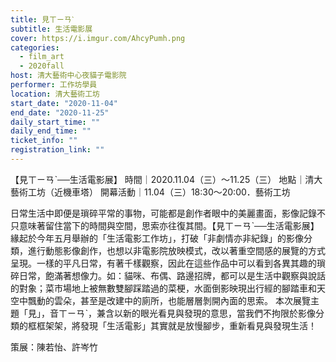 ```yaml
---
title: 見ㄒㄧㄢˋ
subtitle: 生活電影展
cover: https://i.imgur.com/AhcyPumh.png
categories: 
  - film_art
  - 2020fall
host: 清大藝術中心夜貓子電影院
performer: 工作坊學員
location: 清大藝術工坊
start_date: "2020-11-04"
end_date: "2020-11-25"
daily_start_time: ""
daily_end_time: ""
ticket_info: ""
registration_link: ""
---
```

【見ㄒㄧㄢˋ──生活電影展】
時間｜2020.11.04（三）～11.25（三）
地點｜清大藝術工坊（近機車塔）
開幕活動｜11.04（三）18:30～20:00．藝術工坊

日常生活中即便是瑣碎平常的事物，可能都是創作者眼中的美麗畫面，影像記錄不只意味著留住當下的時間與空間，思索亦往復其間。【見ㄒㄧㄢˋ──生活電影展】緣起於今年五月舉辦的「生活電影工作坊」，打破「非劇情亦非紀錄」的影像分類，進行動態影像創作，也想以非電影院放映模式，改以著重空間感的展覽的方式呈現。一樣的平凡日常，有著千樣觀察，因此在這些作品中可以看到各異其趣的瑣碎日常，飽滿著想像力。如：貓咪、布偶、路邊招牌，都可以是生活中觀察與說話的對象；菜市場地上被無數雙腳踩踏過的菜梗，水面倒影映現出行經的腳踏車和天空中飄動的雲朵，甚至是改建中的廁所，也能層層剝開內面的思索。
本次展覽主題「見」，音ㄒㄧㄢˋ，兼含以新的眼光看見與發現的意思，當我們不拘限於影像分類的框框架架，將發現「生活電影」其實就是放慢腳步，重新看見與發現生活！


策展：陳若怡、許岑竹